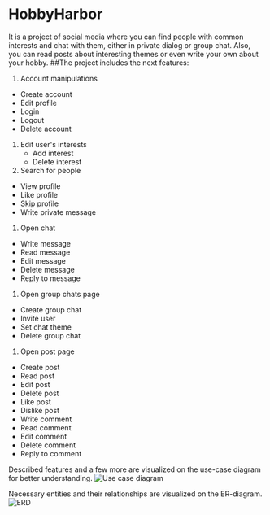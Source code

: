 # HobbyHarbor
It is a project of social media where you can find people with common interests and chat with them, either in private dialog or group chat. Also, you can read posts about interesting themes or even write your own about your hobby.
##The project includes the next features:
1. Account manipulations
 - Create account
 - Edit profile
 - Login
 - Logout
 - Delete account
1. Edit user's interests
   - Add interest
   - Delete interest
1. Search for people
 - View profile
 - Like profile
 - Skip profile
 - Write private message
1. Open chat
 - Write message
 - Read message
 - Edit message
 - Delete message
 - Reply to message
1. Open group chats page
 - Create group chat
 - Invite user
 - Set chat theme
 - Delete group chat
1. Open post page
 - Create post
 - Read post
 - Edit post
 - Delete post
 - Like post
 - Dislike post
 - Write comment
 - Read comment
 - Edit comment
 - Delete comment
 - Reply to comment

Described features and a few more are visualized on the use-case diagram for better understanding.
![Use case diagram](https://github.com/Kalynovych/HobbyHarbor/assets/92263512/b94a7674-6325-43ab-95a5-a36546a080de)

Necessary entities and their relationships are visualized on the ER-diagram.
![ERD](https://github.com/Kalynovych/HobbyHarbor/assets/92263512/cb8bdcff-9d32-4440-823a-ac02c1344e9c)
